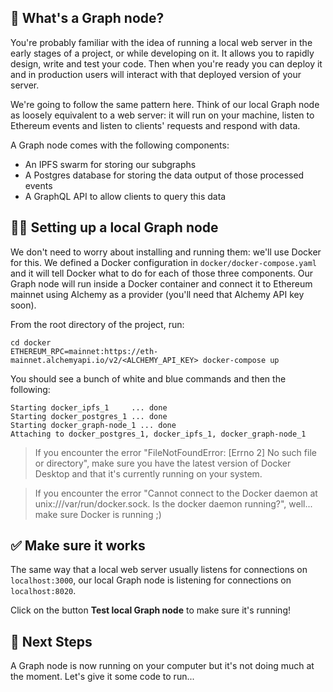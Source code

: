 ## 🤔 What's a Graph node?

You're probably familiar with the idea of running a local web server in the early stages of a project, or while developing on it. It allows you to rapidly design, write and test your code. Then when you're ready you can deploy it and in production users will interact with that deployed version of your server.

We're going to follow the same pattern here. Think of our local Graph node as loosely equivalent to a web server: it will run on your machine, listen to Ethereum events and listen to clients' requests and respond with data.

A Graph node comes with the following components:

- An IPFS swarm for storing our subgraphs
- A Postgres database for storing the data output of those processed events
- A GraphQL API to allow clients to query this data

## 👨‍💻 Setting up a local Graph node

We don't need to worry about installing and running them: we'll use Docker for this. We defined a Docker configuration in `docker/docker-compose.yaml` and it will tell Docker what to do for each of those three components. Our Graph node will run inside a Docker container and connect it to Ethereum mainnet using Alchemy as a provider (you'll need that Alchemy API key soon).

From the root directory of the project, run:

```text
cd docker
ETHEREUM_RPC=mainnet:https://eth-mainnet.alchemyapi.io/v2/<ALCHEMY_API_KEY> docker-compose up
```

You should see a bunch of white and blue commands and then the following:

```text
Starting docker_ipfs_1     ... done
Starting docker_postgres_1 ... done
Starting docker_graph-node_1 ... done
Attaching to docker_postgres_1, docker_ipfs_1, docker_graph-node_1
```

> If you encounter the error "FileNotFoundError: [Errno 2] No such file or directory", make sure you have the latest version of Docker Desktop and that it's currently running on your system.

> If you encounter the error "Cannot connect to the Docker daemon at unix:///var/run/docker.sock. Is the docker daemon running?", well... make sure Docker is running ;)

## ✅ Make sure it works

The same way that a local web server usually listens for connections on `localhost:3000`, our local Graph node is listening for connections on `localhost:8020`.

Click on the button **Test local Graph node** to make sure it's running!

## 👣 Next Steps

A Graph node is now running on your computer but it's not doing much at the moment. Let's give it some code to run...
